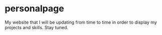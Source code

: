 # personalpage

My website that I will be updating from time to time in order to display my projects and skills. Stay tuned.
